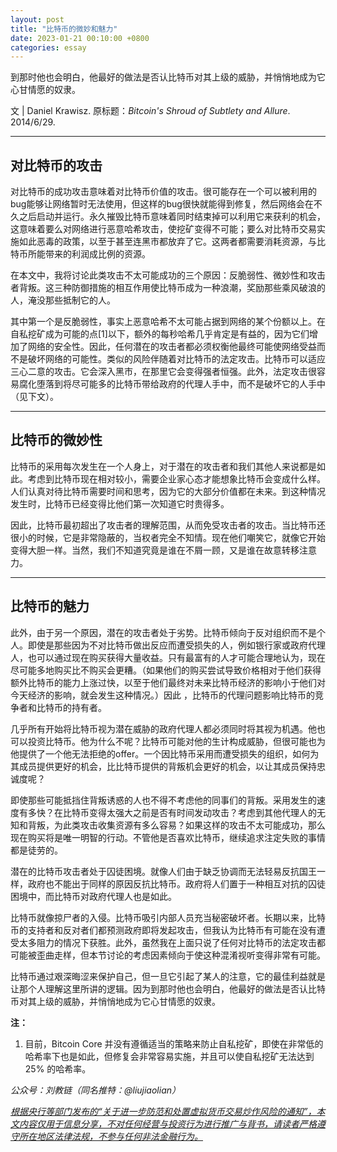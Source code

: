 ```yaml
---
layout: post
title: "比特币的微妙和魅力"
date: 2023-01-21 00:10:00 +0800
categories: essay
---
```


到那时他也会明白，他最好的做法是否认比特币对其上级的威胁，并悄悄地成为它心甘情愿的奴隶。

文 | Daniel Krawisz. 原标题：*Bitcoin's Shroud of Subtlety and Allure*. 2014/6/29.

* * *

## 对比特币的攻击

对比特币的成功攻击意味着对比特币价值的攻击。很可能存在一个可以被利用的bug能够让网络暂时无法使用，但这样的bug很快就能得到修复，然后网络会在不久之后启动并运行。永久摧毁比特币意味着同时结束掉可以利用它来获利的机会，这意味着要么对网络进行恶意哈希攻击，使挖矿变得不可能；要么对比特币交易实施如此恶毒的政策，以至于甚至连黑市都放弃了它。这两者都需要消耗资源，与比特币所能带来的利润成比例的资源。

在本文中，我将讨论此类攻击不太可能成功的三个原因：反脆弱性、微妙性和攻击者背叛。这三种防御措施的相互作用使比特币成为一种浪潮，奖励那些乘风破浪的人，淹没那些抵制它的人。

其中第一个是反脆弱性，事实上恶意哈希不太可能占据到网络的某个份额以上。在自私挖矿成为可能的点[1]以下，额外的每秒哈希几乎肯定是有益的，因为它们增加了网络的安全性。因此，任何潜在的攻击者都必须权衡他最终可能使网络受益而不是破坏网络的可能性。类似的风险伴随着对比特币的法定攻击。比特币可以适应三心二意的攻击。它会深入黑市，在那里它会变得强者恒强。此外，法定攻击很容易腐化堕落到将尽可能多的比特币带给政府的代理人手中，而不是破坏它的人手中（见下文）。

* * *

## 比特币的微妙性

比特币的采用每次发生在一个人身上，对于潜在的攻击者和我们其他人来说都是如此。考虑到比特币现在相对较小，需要企业家心态才能想象比特币会变成什么样。人们认真对待比特币需要时间和思考，因为它的大部分价值都在未来。到这种情况发生时，比特币已经变得比他们第一次知道它时贵得多。

因此，比特币最初超出了攻击者的理解范围，从而免受攻击者的攻击。当比特币还很小的时候，它是非常隐蔽的，当权者完全不知情。现在他们嘲笑它，就像它开始变得大胆一样。当然，我们不知道究竟是谁在不屑一顾，又是谁在故意转移注意力。

* * *

## 比特币的魅力

此外，由于另一个原因，潜在的攻击者处于劣势。比特币倾向于反对组织而不是个人。即使是那些因为不对比特币做出反应而遭受损失的人，例如银行家或政府代理人，也可以通过现在购买获得大量收益。只有最富有的人才可能合理地认为，现在尽可能多地购买比不购买会更糟。（如果他们的购买尝试导致价格相对于他们获得额外比特币的能力上涨过快，以至于他们最终对未来比特币经济的影响小于他们对今天经济的影响，就会发生这种情况。）因此 ，比特币的代理问题影响比特币的竞争者和比特币的持有者。

几乎所有开始将比特币视为潜在威胁的政府代理人都必须同时将其视为机遇。他也可以投资比特币。他为什么不呢？比特币可能对他的生计构成威胁，但很可能也为他提供了一个他无法拒绝的offer。一个因比特币采用而遭受损失的组织，如何为其成员提供更好的机会，比比特币提供的背叛机会更好的机会，以让其成员保持忠诚度呢？

即使那些可能抵挡住背叛诱惑的人也不得不考虑他的同事们的背叛。采用发生的速度有多快？在比特币变得太强大之前是否有时间发动攻击？考虑到其他代理人的无知和背叛，为此类攻击收集资源有多么容易？如果这样的攻击不太可能成功，那么现在购买将是唯一明智的行动。不管他是否喜欢比特币，继续追求注定失败的事情都是徒劳的。

潜在的比特币攻击者处于囚徒困境。就像人们由于缺乏协调而无法轻易反抗国王一样，政府也不能出于同样的原因反抗比特币。政府将人们置于一种相互对抗的囚徒困境中，而比特币对政府代理人也是如此。

比特币就像掠尸者的入侵。比特币吸引内部人员充当秘密破坏者。长期以来，比特币的支持者和反对者们都预测政府即将发起攻击，但我认为比特币有可能在没有遭受太多阻力的情况下获胜。此外，虽然我在上面只说了任何对比特币的法定攻击都可能被歪曲走样，但本节讨论的考虑因素倾向于使这种混淆视听变得非常有可能。

比特币通过艰深晦涩来保护自己，但一旦它引起了某人的注意，它的最佳利益就是让那个人理解这里所讲的逻辑。因为到那时他也会明白，他最好的做法是否认比特币对其上级的威胁，并悄悄地成为它心甘情愿的奴隶。

**注：**

1. 目前，Bitcoin Core 并没有遵循适当的策略来防止自私挖矿，即使在非常低的哈希率下也是如此，但修复会非常容易实施，并且可以使自私挖矿无法达到 25% 的哈希率。


*公众号：刘教链（同名推特：@liujiaolian）*

<u>*根据央行等部门发布的“关于进一步防范和处置虚拟货币交易炒作风险的通知”，本文内容仅用于信息分享，不对任何经营与投资行为进行推广与背书，请读者严格遵守所在地区法律法规，不参与任何非法金融行为。*</u>

